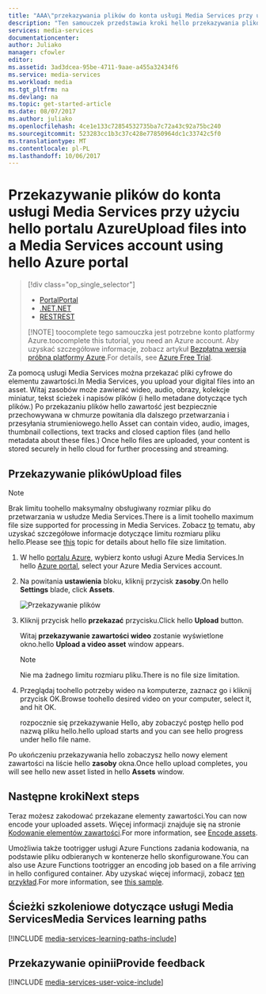 ```yaml
---
title: "AAA\"przekazywania plików do konta usługi Media Services przy użyciu hello portalu Azure | Dokumentacja firmy Microsoft\""
description: "Ten samouczek przedstawia kroki hello przekazywania plików do konta usługi Media Services przy użyciu hello portalu Azure"
services: media-services
documentationcenter: 
author: Juliako
manager: cfowler
editor: 
ms.assetid: 3ad3dcea-95be-4711-9aae-a455a32434f6
ms.service: media-services
ms.workload: media
ms.tgt_pltfrm: na
ms.devlang: na
ms.topic: get-started-article
ms.date: 08/07/2017
ms.author: juliako
ms.openlocfilehash: 4ce1e133c72854532735ba7c72a43c92a75bc240
ms.sourcegitcommit: 523283cc1b3c37c428e77850964dc1c33742c5f0
ms.translationtype: MT
ms.contentlocale: pl-PL
ms.lasthandoff: 10/06/2017
---
```

# <a name="upload-files-into-a-media-services-account-using-hello-azure-portal"></a><span data-ttu-id="1cda9-103">Przekazywanie plików do konta usługi Media Services przy użyciu hello portalu Azure</span><span class="sxs-lookup"><span data-stu-id="1cda9-103">Upload files into a Media Services account using hello Azure portal</span></span>
> [!div class="op_single_selector"]
> * [<span data-ttu-id="1cda9-104">Portal</span><span class="sxs-lookup"><span data-stu-id="1cda9-104">Portal</span></span>](media-services-portal-upload-files.md)
> * [<span data-ttu-id="1cda9-105">.NET</span><span class="sxs-lookup"><span data-stu-id="1cda9-105">.NET</span></span>](media-services-dotnet-upload-files.md)
> * [<span data-ttu-id="1cda9-106">REST</span><span class="sxs-lookup"><span data-stu-id="1cda9-106">REST</span></span>](media-services-rest-upload-files.md)
> 
> [!NOTE]
> <span data-ttu-id="1cda9-107">toocomplete tego samouczka jest potrzebne konto platformy Azure.</span><span class="sxs-lookup"><span data-stu-id="1cda9-107">toocomplete this tutorial, you need an Azure account.</span></span> <span data-ttu-id="1cda9-108">Aby uzyskać szczegółowe informacje, zobacz artykuł [Bezpłatna wersja próbna platformy Azure](https://azure.microsoft.com/pricing/free-trial/).</span><span class="sxs-lookup"><span data-stu-id="1cda9-108">For details, see [Azure Free Trial](https://azure.microsoft.com/pricing/free-trial/).</span></span> 
> 


<span data-ttu-id="1cda9-109">Za pomocą usługi Media Services można przekazać pliki cyfrowe do elementu zawartości.</span><span class="sxs-lookup"><span data-stu-id="1cda9-109">In Media Services, you upload your digital files into an asset.</span></span> <span data-ttu-id="1cda9-110">Witaj zasobów może zawierać wideo, audio, obrazy, kolekcje miniatur, tekst ścieżek i napisów plików (i hello metadane dotyczące tych plików.) Po przekazaniu plików hello zawartość jest bezpiecznie przechowywana w chmurze powitania dla dalszego przetwarzania i przesyłania strumieniowego.</span><span class="sxs-lookup"><span data-stu-id="1cda9-110">hello Asset  can contain video, audio, images, thumbnail collections, text tracks and closed caption files (and hello metadata about these files.) Once hello files are uploaded, your content is stored securely in hello cloud for further processing and streaming.</span></span>


## <a name="upload-files"></a><span data-ttu-id="1cda9-111">Przekazywanie plików</span><span class="sxs-lookup"><span data-stu-id="1cda9-111">Upload files</span></span>

>[!NOTE]
><span data-ttu-id="1cda9-112">Brak limitu toohello maksymalny obsługiwany rozmiar pliku do przetwarzania w usłudze Media Services.</span><span class="sxs-lookup"><span data-stu-id="1cda9-112">There is a limit toohello maximum file size supported for processing in Media Services.</span></span> <span data-ttu-id="1cda9-113">Zobacz [to](media-services-quotas-and-limitations.md) tematu, aby uzyskać szczegółowe informacje dotyczące limitu rozmiaru pliku hello.</span><span class="sxs-lookup"><span data-stu-id="1cda9-113">Please see [this](media-services-quotas-and-limitations.md) topic for details about hello file size limitation.</span></span>
>

1. <span data-ttu-id="1cda9-114">W hello [portalu Azure](https://portal.azure.com/), wybierz konto usługi Azure Media Services.</span><span class="sxs-lookup"><span data-stu-id="1cda9-114">In hello [Azure portal](https://portal.azure.com/), select your Azure Media Services account.</span></span>
2. <span data-ttu-id="1cda9-115">Na powitania **ustawienia** bloku, kliknij przycisk **zasoby**.</span><span class="sxs-lookup"><span data-stu-id="1cda9-115">On hello **Settings** blade, click **Assets**.</span></span>
   
    ![Przekazywanie plików](./media/media-services-portal-vod-get-started/media-services-upload.png)
3. <span data-ttu-id="1cda9-117">Kliknij przycisk hello **przekazać** przycisku.</span><span class="sxs-lookup"><span data-stu-id="1cda9-117">Click hello **Upload** button.</span></span>
   
    <span data-ttu-id="1cda9-118">Witaj **przekazywanie zawartości wideo** zostanie wyświetlone okno.</span><span class="sxs-lookup"><span data-stu-id="1cda9-118">hello **Upload a video asset** window appears.</span></span>
   
   > [!NOTE]
   > <span data-ttu-id="1cda9-119">Nie ma żadnego limitu rozmiaru pliku.</span><span class="sxs-lookup"><span data-stu-id="1cda9-119">There is no file size limitation.</span></span>
   > 
   > 
4. <span data-ttu-id="1cda9-120">Przeglądaj toohello potrzeby wideo na komputerze, zaznacz go i kliknij przycisk OK.</span><span class="sxs-lookup"><span data-stu-id="1cda9-120">Browse toohello desired video on your computer, select it, and hit OK.</span></span>  
   
    <span data-ttu-id="1cda9-121">rozpocznie się przekazywanie Hello, aby zobaczyć postęp hello pod nazwą pliku hello.</span><span class="sxs-lookup"><span data-stu-id="1cda9-121">hello upload starts and you can see hello progress under hello file name.</span></span>  

<span data-ttu-id="1cda9-122">Po ukończeniu przekazywania hello zobaczysz hello nowy element zawartości na liście hello **zasoby** okna.</span><span class="sxs-lookup"><span data-stu-id="1cda9-122">Once hello upload completes, you will see hello new asset listed in hello **Assets** window.</span></span> 

## <a name="next-steps"></a><span data-ttu-id="1cda9-123">Następne kroki</span><span class="sxs-lookup"><span data-stu-id="1cda9-123">Next steps</span></span>
<span data-ttu-id="1cda9-124">Teraz możesz zakodować przekazane elementy zawartości.</span><span class="sxs-lookup"><span data-stu-id="1cda9-124">You can now encode your uploaded assets.</span></span> <span data-ttu-id="1cda9-125">Więcej informacji znajduje się na stronie [Kodowanie elementów zawartości](media-services-portal-encode.md).</span><span class="sxs-lookup"><span data-stu-id="1cda9-125">For more information, see [Encode assets](media-services-portal-encode.md).</span></span>

<span data-ttu-id="1cda9-126">Umożliwia także tootrigger usługi Azure Functions zadania kodowania, na podstawie pliku odbieranych w kontenerze hello skonfigurowane.</span><span class="sxs-lookup"><span data-stu-id="1cda9-126">You can also use Azure Functions tootrigger an encoding job based on a file arriving in hello configured container.</span></span> <span data-ttu-id="1cda9-127">Aby uzyskać więcej informacji, zobacz [ten przykład](https://azure.microsoft.com/resources/samples/media-services-dotnet-functions-integration/ ).</span><span class="sxs-lookup"><span data-stu-id="1cda9-127">For more information, see [this sample](https://azure.microsoft.com/resources/samples/media-services-dotnet-functions-integration/ ).</span></span>

## <a name="media-services-learning-paths"></a><span data-ttu-id="1cda9-128">Ścieżki szkoleniowe dotyczące usługi Media Services</span><span class="sxs-lookup"><span data-stu-id="1cda9-128">Media Services learning paths</span></span>
[!INCLUDE [media-services-learning-paths-include](../../includes/media-services-learning-paths-include.md)]

## <a name="provide-feedback"></a><span data-ttu-id="1cda9-129">Przekazywanie opinii</span><span class="sxs-lookup"><span data-stu-id="1cda9-129">Provide feedback</span></span>
[!INCLUDE [media-services-user-voice-include](../../includes/media-services-user-voice-include.md)]

